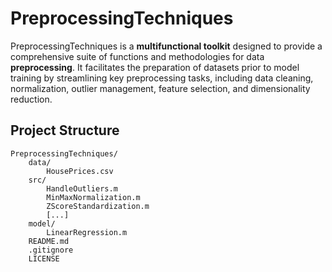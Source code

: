 # PreprocessingTechniques

PreprocessingTechniques is a **multifunctional toolkit** designed to provide a comprehensive suite of functions and methodologies for data **preprocessing**. It facilitates the preparation of datasets prior to model training by streamlining key preprocessing tasks, including data cleaning, normalization, outlier management, feature selection, and dimensionality reduction.

## Project Structure

```
PreprocessingTechniques/
    data/
        HousePrices.csv
    src/
        HandleOutliers.m
        MinMaxNormalization.m
        ZScoreStandardization.m
        [...]
    model/
        LinearRegression.m
    README.md
    .gitignore
    LICENSE
```
